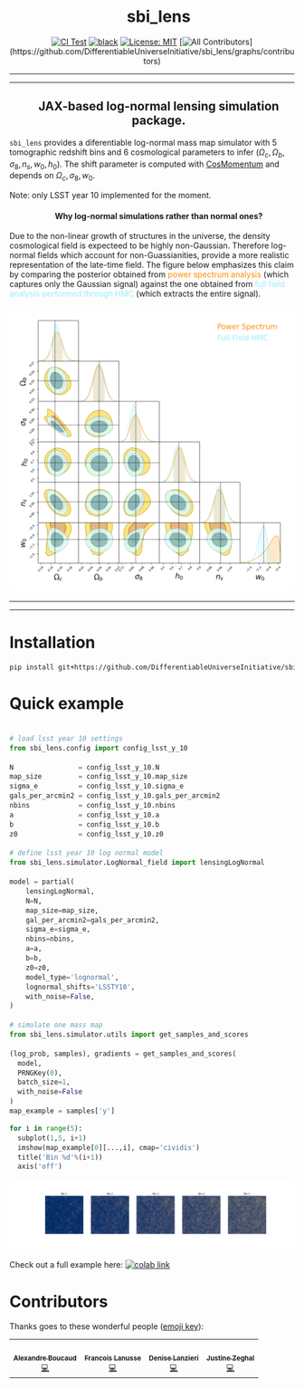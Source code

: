 <div align='center'>
  <ul>
    <summary><h1>sbi_lens</h1></summary>
  </ul>
</div>

<div align="center">

[![CI Test](https://github.com/DifferentiableUniverseInitiative/sbi_lens/workflows/Python%20package/badge.svg)]() [![black](https://img.shields.io/badge/code%20style-black-000000.svg)](https://github.com/psf/black) [![License: MIT](https://img.shields.io/badge/License-MIT-green.svg)](https://github.com/DifferentiableUniverseInitiative/sbi_lens/blob/main/LICENSE) [![All Contributors](https://img.shields.io/badge/all_contributors-4-orange.svg?)](https://github.com/DifferentiableUniverseInitiative/sbi_lens/graphs/contributors)

</div>

<hr><hr>

<div align='center'>
  <ul>
    <summary><h2>JAX-based log-normal lensing simulation package.</h2></summary>
  </ul>
</div>

`sbi_lens` provides a diferentiable log-normal mass map simulator with 5 tomographic redshift bins and 6 cosmological parameters to infer ($\Omega_c, \Omega_b, \sigma_8, n_s, w_0, h_0$). The shift parameter is computed with [CosMomentum](https://github.com/OliverFHD/CosMomentum) and depends on $\Omega_c, \sigma_8, w_0$.

Note: only LSST year 10 implemented for the moment.

<div align='center'>
  <ul>
    <summary><h4>Why log-normal simulations rather than normal ones?</h4></summary>
  </ul>
</div>

Due to the non-linear growth of structures in the universe, the density cosmological field is expecteed to be highly non-Gaussian. Therefore log-normal fields which account for non-Guassianities, provide a more realistic representation of the late-time field. The figure below emphasizes this claim by comparing the posterior obtained from <font color="#FF8F00">power spectrum analysis</font> (which captures only the Gaussian signal) against the one obtained from  <font color="#9AECFF">full field analysis performed through HMC</font> (which extracts the entire signal). 


<p align=center>
    <img src="img/compare_contour_plot.png" style="width:1000px;">
</p>

<hr><hr>


# Installation

```sh
pip install git+https://github.com/DifferentiableUniverseInitiative/sbi_lens.git
```
# Quick example

``` python

# load lsst year 10 settings
from sbi_lens.config import config_lsst_y_10

N                = config_lsst_y_10.N
map_size         = config_lsst_y_10.map_size
sigma_e          = config_lsst_y_10.sigma_e
gals_per_arcmin2 = config_lsst_y_10.gals_per_arcmin2
nbins            = config_lsst_y_10.nbins
a                = config_lsst_y_10.a
b                = config_lsst_y_10.b
z0               = config_lsst_y_10.z0

# define lsst year 10 log normal model
from sbi_lens.simulator.LogNormal_field import lensingLogNormal

model = partial(
    lensingLogNormal,
    N=N,
    map_size=map_size,
    gal_per_arcmin2=gals_per_arcmin2,
    sigma_e=sigma_e,
    nbins=nbins,
    a=a,
    b=b,
    z0=z0,
    model_type='lognormal',
    lognormal_shifts='LSSTY10',
    with_noise=False,
)

# simulate one mass map
from sbi_lens.simulator.utils import get_samples_and_scores

(log_prob, samples), gradients = get_samples_and_scores(
  model,
  PRNGKey(0),
  batch_size=1,
  with_noise=False
)
map_example = samples['y']
```

``` python
for i in range(5):
  subplot(1,5, i+1)
  imshow(map_example[0][...,i], cmap='cividis')
  title('Bin %d'%(i+1))
  axis('off')
```
<p align=center>
    <img src="img/convergence_map.png" style="width:1000px;">
</p>

Check out a full example here: [![colab link](https://colab.research.google.com/assets/colab-badge.svg)](https://colab.research.google.com/drive/1pSjhrOJbVi80RQlsVz2oXhVAtxwBhSbn?usp=sharing)

# Contributors

Thanks goes to these wonderful people ([emoji key](https://allcontributors.org/docs/en/emoji-key)):

<table>
  <tr>
    <td align="center"><a href="https://aboucaud.github.io"><img src="https://avatars0.githubusercontent.com/u/3065310?v=4?s=100" width="100px;" alt=""/><br /><sub><b>Alexandre Boucaud</b></sub></a><br /><a href="https://github.com/DifferentiableUniverseInitiative/sbi_lens/commits?author=aboucaud" title="Code">💻</a></td>
    <td align="center"><a href="http://flanusse.net"><img src="https://avatars0.githubusercontent.com/u/861591?v=4?s=100" width="100px;" alt=""/><br /><sub><b>Francois Lanusse</b></sub></a><br /><a href="https://github.com/DifferentiableUniverseInitiative/sbi_lens/commits?author=EiffL" title="Code">💻</a></td>
    <td align="center"><a href="https://www.cosmostat.org/people/denise-lanzieri"><img src="https://avatars.githubusercontent.com/u/72620117?v=4?s=100" width="100px;" alt=""/><br /><sub><b>Denise Lanzieri</b></sub></a><br /><a href="https://github.com/DifferentiableUniverseInitiative/sbi_lens/commits?author=dlanzieri" title="Code">💻</a></td>
    <td align="center"><a href="https://github.com/Justinezgh"><img src="https://avatars.githubusercontent.com/u/72011736?v=4" width="100px;" alt=""/><br /><sub><b>Justine Zeghal</b></sub></a><br /><a href="https://github.com/DifferentiableUniverseInitiative/sbi_lens/commits?author=Justinezgh" title="Code">💻</a></td>
  </tr>
</table>
